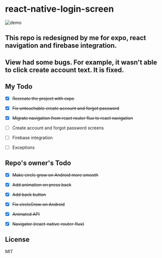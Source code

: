 # react-native-login-screen
![demo](https://raw.githubusercontent.com/dwicao/react-native-login-screen/master/demo.gif)  

## This repo is redesigned by me for expo, react navigation and firebase integration.
## View had some bugs. For example, it wasn't able to click create account text. It is fixed.


## My Todo
- [x] ~~Recreate the project with expo~~
- [x] ~~Fix untouchable create account and forgot password~~
- [x] ~~Migrate navigation from react router flux to react navigation~~
- [ ] Create account and forgot password screens
- [ ] Firebase integration
- [ ] Exceptions






## Repo's owner's Todo
- [x] ~~Make circle grow on Android more smooth~~
- [x] ~~Add animation on press back~~  
- [x]  ~~Add back button~~  
- [x]  ~~Fix circleGrow on Android~~  
- [x]  ~~Animated API~~  
- [x]  ~~Navigator (react-native-router-flux)~~
 

## License
MIT
